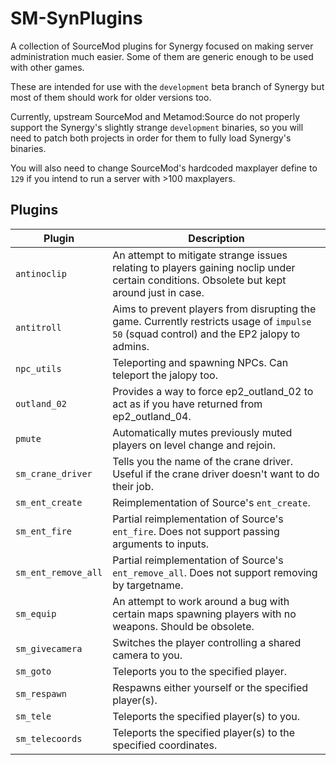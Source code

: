 # SM-SynPlugins

A collection of SourceMod plugins for Synergy focused on making server administration much easier. Some of them are generic enough to be used with other games.

These are intended for use with the `development` beta branch of Synergy but most of them should work for older versions too.

Currently, upstream SourceMod and Metamod:Source do not properly support the Synergy's slightly strange `development` binaries, so you will need to patch both projects in order for them to fully load Synergy's binaries.

You will also need to change SourceMod's hardcoded maxplayer define to `129` if you intend to run a server with >100 maxplayers.

## Plugins

| Plugin              | Description                                                                                                                               |
| ------------------- | ----------------------------------------------------------------------------------------------------------------------------------------- |
| `antinoclip`        | An attempt to mitigate strange issues relating to players gaining noclip under certain conditions. Obsolete but kept around just in case. |
| `antitroll`         | Aims to prevent players from disrupting the game. Currently restricts usage of `impulse 50` (squad control) and the EP2 jalopy to admins. |
| `npc_utils`         | Teleporting and spawning NPCs. Can teleport the jalopy too.                                                                               |
| `outland_02`        | Provides a way to force ep2_outland_02 to act as if you have returned from ep2_outland_04.                                                |
| `pmute`             | Automatically mutes previously muted players on level change and rejoin.                                                                  |
| `sm_crane_driver`   | Tells you the name of the crane driver. Useful if the crane driver doesn't want to do their job.                                          |
| `sm_ent_create`     | Reimplementation of Source's `ent_create`.                                                                                                |
| `sm_ent_fire`       | Partial reimplementation of Source's `ent_fire`. Does not support passing arguments to inputs.                                            |
| `sm_ent_remove_all` | Partial reimplementation of Source's `ent_remove_all`. Does not support removing by targetname.                                           |
| `sm_equip`          | An attempt to work around a bug with certain maps spawning players with no weapons. Should be obsolete.                                   |
| `sm_givecamera`     | Switches the player controlling a shared camera to you.                                                                                   |
| `sm_goto`           | Teleports you to the specified player.                                                                                                    |
| `sm_respawn`        | Respawns either yourself or the specified player(s).                                                                                      |
| `sm_tele`           | Teleports the specified player(s) to you.                                                                                                 |
| `sm_telecoords`     | Teleports the specified player(s) to the specified coordinates.                                                                           |
